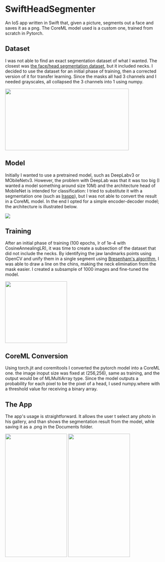 # SwiftHeadSegmenter
An IoS app written in Swift that, given a picture, segments out a face and saves it as a png. The CoreML model used is a custom one, trained from scratch in Pytorch.

## Dataset

I was not able to find an exact segmentation dataset of what I wanted. The closest was [the face/head segmentation dataset](https://store.mut1ny.com/product/face-head-segmentation-dataset-community-edition?v=cd32106bcb6d), but it included necks. I decided to use the dataset for an initial phase of training, then a corrected version of it for transfer learning. Since the masks all had 3 channels and I needed grayscales, all collapsed the 3 channels into 1 using numpy.

<img src="https://github.com/ZedZeal/SwiftFaceSegmenter/blob/main/pics/dataset.png" width="400" height="200">

## Model 

Initially I wanted to use a pretrained model, such as DeepLabv3 or MObileNetv3. However, the problem with DeepLab was that it was too big (I wanted a model something around size 10M) and the architecture head of MobileNet is intended for classification: I tried to substitute it with a segmentation one (such as [lraspp](https://ieeexplore.ieee.org/document/9008835)), but I was not able to convert the result in a CoreML model. In the end I opted for a simple encoder-decoder model; the architecture is illustrated below.

<img src="https://github.com/ZedZeal/SwiftFaceSegmenter/blob/main/pics/arch.png">

## Training

After an initial phase of training (100 epochs, lr of 1e-4 with CosineAnnealingLR), it was time to create a subsection of the dataset that did not include the necks. By identifying the jaw landmarks points using OpenCV and unify them in a single segment using [Bresenham's algorithm](https://pypi.org/project/bresenham/), I was able to draw a line on the chins, making the neck elimination from the mask easier. I created a subsample of 1000 images and fine-tuned the model.


<img src="https://github.com/ZedZeal/SwiftFaceSegmenter/blob/main/pics/female03_headrende0039.png" width="200" height="200">

## CoreML Conversion

Using torch.jit and coremltools I converted the pytorch model into a CoreML one. the image inoput size was fixed at (256,256), same as training, and the output would be of MLMultiArray type. Since the model outputs a probability for each pixel to be the pixel of a head, I used numpy.where with a threshold value for receiving a binary array.

## The App
The app's usage is straightforward. It allows the user t select any photo in his gallery, and than shows the segmentation result from the model, whle saving it as a .png in the Documents folder.

<img src="https://github.com/ZedZeal/SwiftFaceSegmenter/blob/main/pics/Screenshot 2021-02-27 at 10.21.15.png" width="200" height="400">

<img src="https://github.com/ZedZeal/SwiftFaceSegmenter/blob/main/pics/Screenshot 2021-02-27 at 10.21.34.png" width="200" height="400">



